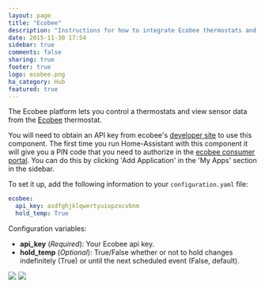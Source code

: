 ```yaml
---
layout: page
title: "Ecobee"
description: "Instructions for how to integrate Ecobee thermostats and sensors within Home Assistant."
date: 2015-11-30 17:54
sidebar: true
comments: false
sharing: true
footer: true
logo: ecobee.png
ha_category: Hub
featured: true
---
```



The Ecobee platform lets you control a thermostats and view sensor data from the [Ecobee](https://ecobee.com) thermostat.

You will need to obtain an API key from ecobee's [developer site](https://www.ecobee.com/developers/) to use this component.  The first time you run Home-Assistant with this component it will give you a PIN code that you need to authorize in the [ecobee consumer portal](https://www.ecobee.com/consumerportal/index.html).  You can do this by clicking 'Add Application' in the 'My Apps' section in the sidebar.

To set it up, add the following information to your `configuration.yaml` file:

```yaml
ecobee:
  api_key: asdfghjklqwertyuiopzxcvbnm 
  hold_temp: True
```

Configuration variables:

- **api_key** (*Required*): Your Ecobee api key.
- **hold_temp** (*Optional*): True/False whether or not to hold changes indefinitely (True) or until the next scheduled event (False, default).

<p class='img'>
  <img src='{{site_root}}/images/screenshots/ecobee-sensor-badges.png' />
  <img src='{{site_root}}/images/screenshots/ecobee-thermostat-card.png' />
</p>

